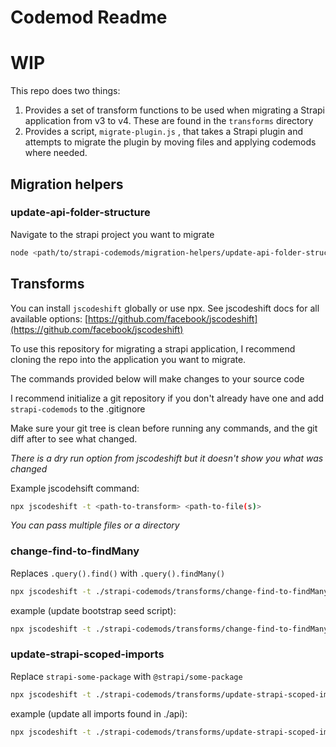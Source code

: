 # Codemod Readme

# WIP

This repo does two things:

1. Provides a set of transform functions to be used when migrating a Strapi application from v3 to v4.  These are found in the `transforms` directory
2. Provides a script, `migrate-plugin.js` , that takes a Strapi plugin and attempts to migrate the plugin by moving files and applying codemods where needed.

## Migration helpers

### update-api-folder-structure

Navigate to the strapi project you want to migrate

```bash
node <path/to/strapi-codemods/migration-helpers/update-api-folder-structure>
```

## Transforms

You can install `jscodeshift` globally or use npx.  See jscodeshift docs for all available options: [https://github.com/facebook/jscodeshift](https://github.com/facebook/jscodeshift)

To use this repository for migrating a strapi application, I recommend cloning the repo into the application you want to migrate. 

The commands provided below will make changes to your source code

I recommend initialize a git repository if you don't already have one and add `strapi-codemods` to the .gitignore

Make sure your git tree is clean before running any commands, and the git diff after to see what changed.

*There is a dry run option from jscodeshift but it doesn't show you what was changed*

Example jscodehsift command:

```bash
npx jscodeshift -t <path-to-transform> <path-to-file(s)>
```

*You can pass multiple files or a directory*

### change-find-to-findMany

Replaces `.query().find()` with `.query().findMany()`

```bash
npx jscodeshift -t ./strapi-codemods/transforms/change-find-to-findMany.js <path-to-file>
```

example (update bootstrap seed script):

```bash
npx jscodeshift -t ./strapi-codemods/transforms/change-find-to-findMany.js  ./config/functions/bootstrap.js
```

### update-strapi-scoped-imports

Replace `strapi-some-package` with `@strapi/some-package`

```bash
npx jscodeshift -t ./strapi-codemods/transforms/update-strapi-scoped-imports.js  <path-to-file>>
```

example (update all imports found in ./api):

```bash
npx jscodeshift -t ./strapi-codemods/transforms/update-strapi-scoped-imports.js  ./api
```
